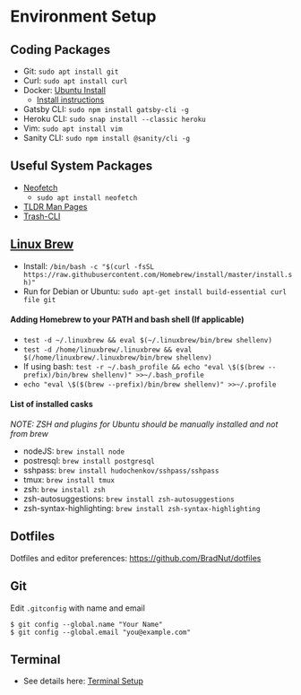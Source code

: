 # Environment Setup

## Coding Packages

- Git: `sudo apt install git`
- Curl: `sudo apt install curl`
- Docker: [Ubuntu Install](https://docs.docker.com/engine/install/ubuntu/#prerequisites)
  - [Install instructions](../master/linux/Docker-Setup.md)
- Gatsby CLI: `sudo npm install gatsby-cli -g`
- Heroku CLI: `sudo snap install --classic heroku`
- Vim: `sudo apt install vim`
- Sanity CLI: `sudo npm install @sanity/cli -g`

## Useful System Packages

- [Neofetch](https://github.com/dylanaraps/neofetch)
  - `sudo apt install neofetch`
- [TLDR Man Pages](https://tldr.sh/)
- [Trash-CLI](https://www.npmjs.com/package/trash-cli)

## [Linux Brew](https://docs.brew.sh/Homebrew-on-Linux)

- Install: `/bin/bash -c "$(curl -fsSL https://raw.githubusercontent.com/Homebrew/install/master/install.sh)"`
- Run for Debian or Ubuntu: `sudo apt-get install build-essential curl file git`

#### Adding Homebrew to your PATH and bash shell (If applicable)

- `test -d ~/.linuxbrew && eval $(~/.linuxbrew/bin/brew shellenv)`
- `test -d /home/linuxbrew/.linuxbrew && eval $(/home/linuxbrew/.linuxbrew/bin/brew shellenv)`
- If using bash: `test -r ~/.bash_profile && echo "eval \$($(brew --prefix)/bin/brew shellenv)" >>~/.bash_profile`
- `echo "eval \$($(brew --prefix)/bin/brew shellenv)" >>~/.profile`

#### List of installed casks

_NOTE: ZSH and plugins for Ubuntu should be manually installed and not from brew_

- nodeJS: `brew install node`
- postresql: `brew install postgresql`
- sshpass: `brew install hudochenkov/sshpass/sshpass`
- tmux: `brew install tmux`
- zsh: `brew install zsh`
- zsh-autosuggestions: `brew install zsh-autosuggestions`
- zsh-syntax-highlighting: `brew install zsh-syntax-highlighting`

## Dotfiles

Dotfiles and editor preferences: https://github.com/BradNut/dotfiles

## Git

Edit `.gitconfig` with name and email

```
$ git config --global.name "Your Name"
$ git config --global.email "you@example.com"
```

## Terminal

- See details here: [Terminal Setup](../environment/Terminal.md)
